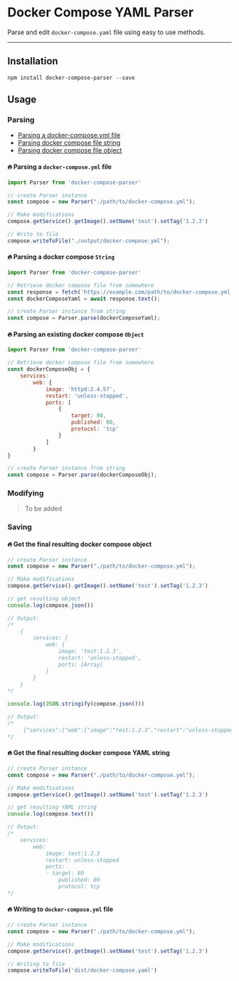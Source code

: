 # Docker Compose YAML Parser

Parse and edit `docker-compose.yaml` file using easy to use methods.

---

## Installation

    npm install docker-compose-parser --save


## Usage


### Parsing

* [Parsing a docker-compose.yml file](#-parsing-a-docker-composeyml-file)
* [Parsing docker compose file string](#-parsing-a-docker-compose-string)
* [Parsing docker compose file object](#-parsing-an-existing-docker-compose-object)


#### 🔥 Parsing a `docker-compose.yml` file

```javascript
import Parser from 'docker-compose-parser'

// create Parser instance
const compose = new Parser("./path/to/docker-compose.yml");

// Make modifications
compose.getService().getImage().setName('test').setTag('1.2.3')

// Write to file
compose.writeToFile("./output/docker-compose.yml");

```


#### 🔥 Parsing a docker compose `String`

```javascript
import Parser from 'docker-compose-parser'

// Retrieve docker compose file from somewhere
const response = fetch('https://example.com/path/to/docker-compose.yml')
const dockerComposeYaml = await response.text();

// create Parser instance from string
const compose = Parser.parse(dockerComposeYaml);
```


#### 🔥 Parsing an existing docker compose `Object`
```javascript
import Parser from 'docker-compose-parser'

// Retrieve docker compose file from somewhere
const dockerComposeObj = {
    services:
        web: {
            image: 'httpd:2.4.57',
            restart: 'unless-stopped',
            ports: [
                {
                    target: 80,
                    published: 80,
                    protocol: 'tcp'
                }
            ]
        }
}

// create Parser instance from string
const compose = Parser.parse(dockerComposeObj);
```


### Modifying

> To be added


### Saving


#### 🔥 Get the final resulting docker compose object
```javascript
// create Parser instance
const compose = new Parser("./path/to/docker-compose.yml");

// Make modifications
compose.getService().getImage().setName('test').setTag('1.2.3')

// get resulting object
console.log(compose.json())

// Output:
/*
    {
        services: {
            web: { 
                image: 'test:1.2.3',
                restart: 'unless-stopped', 
                ports: [Array] 
            }
        }
    }
*/

console.log(JSON.stringify(compose.json()))

// Output:
/*
     {"services":{"web":{"image":"test:1.2.3","restart":"unless-stopped","ports":[{"target":80,"published":80,"protocol":"tcp"}]}}}
*/

```


#### 🔥 Get the final resulting docker compose YAML string
```javascript
// create Parser instance
const compose = new Parser("./path/to/docker-compose.yml");

// Make modifications
compose.getService().getImage().setName('test').setTag('1.2.3')

// get resulting YAML string
console.log(compose.text())

// Output:
/*
    services:
        web:
            image: test:1.2.3
            restart: unless-stopped
            ports:
            - target: 80
                published: 80
                protocol: tcp
*/

```


#### 🔥 Writing to `docker-compose.yml` file
```javascript
// create Parser instance
const compose = new Parser("./path/to/docker-compose.yml");

// Make modifications
compose.getService().getImage().setName('test').setTag('1.2.3')

// Writing to file
compose.writeToFile('dist/docker-compose.yaml')

```
